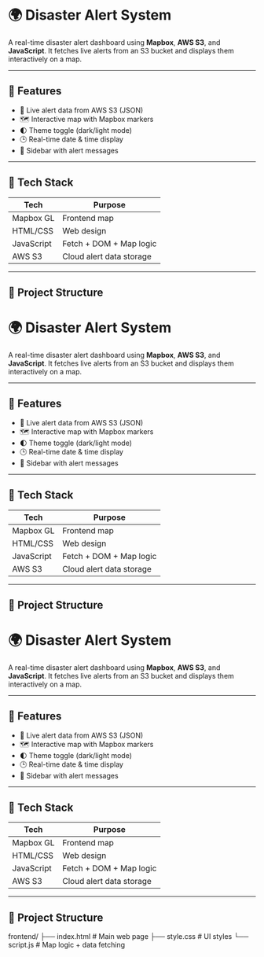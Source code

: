 # 🌍 Disaster Alert System

A real-time disaster alert dashboard using **Mapbox**, **AWS S3**, and **JavaScript**. It fetches live alerts from an S3 bucket and displays them interactively on a map.

---

## 🚨 Features

- 📡 Live alert data from AWS S3 (JSON)
- 🗺️ Interactive map with Mapbox markers
- 🌓 Theme toggle (dark/light mode)
- 🕒 Real-time date & time display
- 🔔 Sidebar with alert messages

---

## 🧱 Tech Stack

| Tech      | Purpose                   |
|-----------|---------------------------|
| Mapbox GL | Frontend map              |
| HTML/CSS  | Web design                |
| JavaScript| Fetch + DOM + Map logic   |
| AWS S3    | Cloud alert data storage  |

---

## 📁 Project Structure

# 🌍 Disaster Alert System

A real-time disaster alert dashboard using **Mapbox**, **AWS S3**, and **JavaScript**. It fetches live alerts from an S3 bucket and displays them interactively on a map.

---

## 🚨 Features

- 📡 Live alert data from AWS S3 (JSON)
- 🗺️ Interactive map with Mapbox markers
- 🌓 Theme toggle (dark/light mode)
- 🕒 Real-time date & time display
- 🔔 Sidebar with alert messages

---

## 🧱 Tech Stack

| Tech      | Purpose                   |
|-----------|---------------------------|
| Mapbox GL | Frontend map              |
| HTML/CSS  | Web design                |
| JavaScript| Fetch + DOM + Map logic   |
| AWS S3    | Cloud alert data storage  |

---

## 📁 Project Structure

# 🌍 Disaster Alert System

A real-time disaster alert dashboard using **Mapbox**, **AWS S3**, and **JavaScript**. It fetches live alerts from an S3 bucket and displays them interactively on a map.

---

## 🚨 Features

- 📡 Live alert data from AWS S3 (JSON)
- 🗺️ Interactive map with Mapbox markers
- 🌓 Theme toggle (dark/light mode)
- 🕒 Real-time date & time display
- 🔔 Sidebar with alert messages

---

## 🧱 Tech Stack

| Tech      | Purpose                   |
|-----------|---------------------------|
| Mapbox GL | Frontend map              |
| HTML/CSS  | Web design                |
| JavaScript| Fetch + DOM + Map logic   |
| AWS S3    | Cloud alert data storage  |

---

## 📁 Project Structure

frontend/
├── index.html # Main web page
├── style.css # UI styles
└── script.js # Map logic + data fetching



